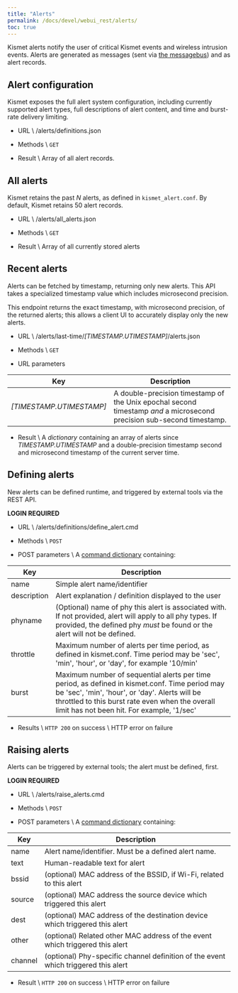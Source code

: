 ```yaml
---
title: "Alerts"
permalink: /docs/devel/webui_rest/alerts/
toc: true
---
```

Kismet alerts notify the user of critical Kismet events and wireless intrusion events.  Alerts are generated as messages (sent via [the messagebus](/docs/devel/webui_rest/messages/)) and as alert records.

## Alert configuration
Kismet exposes the full alert system configuration, including currently supported alert types, full descriptions of alert content, and time and burst-rate delivery limiting.

* URL \\
        /alerts/definitions.json

* Methods \\
        `GET`

* Result \\
        Array of all alert records.

## All alerts
Kismet retains the past *N* alerts, as defined in `kismet_alert.conf`.  By default, Kismet retains 50 alert records.

* URL \\
        /alerts/all_alerts.json

* Methods \\
        `GET`

* Result \\
        Array of all currently stored alerts

## Recent alerts
Alerts can be fetched by timestamp, returning only new alerts.  This API takes a specialized timestamp value which includes microsecond precision.

This endpoint returns the exact timestamp, with microsecond precision, of the returned alerts; this allows a client UI to accurately display only the new alerts.

* URL \\
        /alerts/last-time/*[TIMESTAMP.UTIMESTAMP]*/alerts.json

* Methods \\
        `GET`

* URL parameters

| Key | Description |
| --- | ----------- |
| *[TIMESTAMP.UTIMESTAMP]* | A double-precision timestamp of the Unix epochal second timestamp *and* a microsecond precision sub-second timestamp. |

* Result \\
        A *dictionary* containing an array of alerts since *TIMESTAMP.UTIMESTAMP* and a double-precision timestamp second and microsecond timestamp of the current server time.

## Defining alerts
New alerts can be defined runtime, and triggered by external tools via the REST API.

__LOGIN REQUIRED__

* URL \\
        /alerts/definitions/define_alert.cmd

* Methods \\
        `POST`

* POST parameters \\
A [command dictionary](/docs/devel/webui_rest/commands/) containing:

| Key         | Description                              |
| ----------- | ---------------------------------------- |
| name        | Simple alert name/identifier             |
| description | Alert explanation / definition displayed to the user |
| phyname     | (Optional) name of phy this alert is associated with.  If not provided, alert will apply to all phy types.  If provided, the defined phy *must* be found or the alert will not be defined. |
| throttle    | Maximum number of alerts per time period, as defined in kismet.conf.  Time period may be 'sec', 'min', 'hour', or 'day', for example '10/min' |
| burst       | Maximum number of sequential alerts per time period, as defined in kismet.conf.  Time period may be 'sec', 'min', 'hour', or 'day'.  Alerts will be throttled to this burst rate even when the overall limit has not been hit.  For example, '1/sec' |

* Results \\
        `HTTP 200` on success \\
        HTTP error on failure

## Raising alerts
Alerts can be triggered by external tools; the alert must be defined, first.

__LOGIN REQUIRED__

* URL \\
        /alerts/raise_alerts.cmd

* Methods \\
        `POST`

* POST parameters \\
A [command dictionary](/docs/devel/webui_rest/commands/) containing:

| Key     | Description                              |
| ------- | ---------------------------------------- |
| name    | Alert name/identifier.  Must be a defined alert name. |
| text    | Human-readable text for alert            |
| bssid   | (optional) MAC address of the BSSID, if Wi-Fi, related to this alert |
| source  | (optional) MAC address the source device which triggered this alert |
| dest    | (optional) MAC address of the destination device which triggered this alert |
| other   | (optional) Related other MAC address of the event which triggered this alert |
| channel | (optional) Phy-specific channel definition of the event which triggered this alert |

* Result \\
        `HTTP 200` on success \\
        HTTP error on failure

